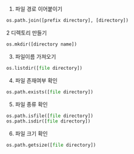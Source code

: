1. 파일 경로 이어붙이기
~~~python
os.path.join([prefix directory], [directory])
~~~

2 디렉토리 만들기
~~~python
os.mkdir([directory name])
~~~

3. 파일이름 가져오기
~~~python
os.listdir([file directory])
~~~

4. 파일 존재여부 확인
~~~python
os.path.exists([file directory])
~~~

5. 파일 종류 확인
~~~python
os.path.isfile([file directory])
os.path.isdir([file directory])
~~~

6. 파일 크기 확인
~~~python
os.path.getsize([file directory])
~~~
